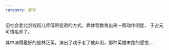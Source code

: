 ```yaml
---
category: 影评
---
```


旧社会老北京戏班儿师傅带徒弟的方式，靠体罚教育出来一帮动作明星，
于占元可谓名师了。

其中演得最好的是林正英，演出了戏子老了被弃用，那种英雄末路的感觉…
